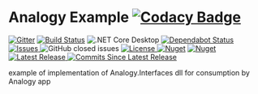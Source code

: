 # Analogy Example  [![Codacy Badge](https://app.codacy.com/project/badge/Grade/c661f4274a6e49f59968edd075904b30)](https://www.codacy.com/gh/Analogy-LogViewer/Analogy.LogViewer.Example/dashboard?utm_source=github.com&amp;utm_medium=referral&amp;utm_content=Analogy-LogViewer/Analogy.LogViewer.Example&amp;utm_campaign=Badge_Grade)


[![Gitter](https://badges.gitter.im/Analogy-LogViewer/community.svg)](https://gitter.im/Analogy-LogViewer/community?utm_source=badge&utm_medium=badge&utm_campaign=pr-badge)  [![Build Status](https://dev.azure.com/Analogy-LogViewer/Analogy%20Log%20Viewer/_apis/build/status/Analogy-LogViewer.Analogy.LogViewer.Example?branchName=master)](https://dev.azure.com/Analogy-LogViewer/Analogy%20Log%20Viewer/_build/latest?definitionId=14&branchName=master)  ![.NET Core Desktop](https://github.com/Analogy-LogViewer/Analogy.LogViewer.Example/workflows/.NET%20Core%20Desktop/badge.svg)
[![Dependabot Status](https://api.dependabot.com/badges/status?host=github&repo=Analogy-LogViewer/Analogy.LogViewer.Example)](https://dependabot.com)
<a href="https://github.com/Analogy-LogViewer/Analogy.LogViewer.Example/issues">
    <img src="https://img.shields.io/github/issues/Analogy-LogViewer/Analogy.LogViewer.Example"  alt="Issues" />
</a>
![GitHub closed issues](https://img.shields.io/github/issues-closed-raw/Analogy-LogViewer/Analogy.LogViewer.Example)
<a href="https://github.com/Analogy-LogViewer/Analogy.LogViewer.Example/blob/master/LICENSE.md">
    <img src="https://img.shields.io/github/license/Analogy-LogViewer/Analogy.LogViewer.Serilog" img alt="License"/>
</a>
[![Nuget](https://img.shields.io/nuget/v/Analogy.LogViewer.Example)](https://www.nuget.org/packages/Analogy.LogViewer.Example/)
[![Nuget](https://img.shields.io/nuget/dt/Analogy.LogViewer.Example)](https://www.nuget.org/packages/Analogy.LogViewer.Example/)
<a href="https://github.com/Analogy-LogViewer/Analogy.LogViewer.Example/releases">
    <img src="https://img.shields.io/github/v/release/Analogy-LogViewer/Analogy.LogViewer.Example" img alt="Latest Release"/>
</a>
<a href="https://github.com/Analogy-LogViewer/Analogy.LogViewer.Example/compare/V1.7.9...master">
    <img src="https://img.shields.io/github/commits-since/Analogy-LogViewer/Analogy.LogViewer.Example/latest" img alt="Commits Since Latest Release"/>
</a>


example of implementation of Analogy.Interfaces dll for consumption by Analogy app
